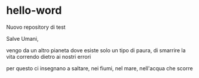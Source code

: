 # hello-word
Nuovo repository di test

Salve Umani,

vengo da un altro pianeta dove esiste solo un tipo di paura, di smarrire la vita
correndo dietro ai nostri errori

per questo ci insegnano a saltare, nei fiumi, nel mare, nell'acqua che scorre
